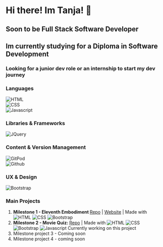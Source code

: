 # Hi there! Im Tanja! 👋
## Soon to be Full Stack Software Developer
## Im currently studying for a Diploma in Software Development
### Looking for a junior dev role or an internship to start my dev journey

### Languages

![HTML](https://img.shields.io/static/v1?label=HTML&message=5&style=flat&color=E34F26&logo=html5)\
![CSS](https://img.shields.io/static/v1?label=CSS&message=3&style=flat&color=1572B6&logo=css3)\
![Javascript](https://img.shields.io/static/v1?label=JavaScript&message=ES8&style=flat&color=F7DF1E&logo=JavaScript)


### Libraries & Frameworks

![JQuery](https://img.shields.io/static/v1?label=JQuery&message=3.5.1&style=flat&color=0769AD&logo=jquery)


### Content & Version Management

![GitPod](https://img.shields.io/static/v1?label=GitPod&message=🌙&style=flat&color=1AA6E4&logo=gitpod)\
![Github](https://img.shields.io/static/v1?label=GitHub&message=🪐&style=flat&color=181717&logo=github)



### UX & Design

![Bootstrap](https://img.shields.io/static/v1?label=Bootstrap&message=🎨&style=flat&color=563D7C&logo=bootstrap)


### Main Projects

1.  <strong>Milestone 1 - Eleventh Embodiment  </strong><a href=https://github.com/TanYa-Go/eleventh-embodiment alt="Eleventh Embodiment Repo" target="_blank">Repo</a> | <a href="https://tanya-go.github.io/eleventh-embodiment/" alt="Eleventh Embodiment website" target="_blank">Website</a> | Made with ![HTML](https://img.shields.io/static/v1?label=HTML&message=5&style=flat&color=E34F26&logo=html5) ![CSS](https://img.shields.io/static/v1?label=CSS&message=3&style=flat&color=1572B6&logo=css3) ![Bootstrap](https://img.shields.io/static/v1?label=Bootstrap&message=🎨&style=flat&color=563D7C&logo=bootstrap)
1.  <strong>Milestone 2 - Movie Quiz: </strong><a href="https://github.com/TanYa-Go/Movie-Quiz" alt="Movie Quiz Repo" target="_blank">Repo</a> | Made with ![HTML](https://img.shields.io/static/v1?label=HTML&message=5&style=flat&color=E34F26&logo=html5) ![CSS](https://img.shields.io/static/v1?label=CSS&message=3&style=flat&color=1572B6&logo=css3) ![Bootstrap](https://img.shields.io/static/v1?label=Bootstrap&message=🎨&style=flat&color=563D7C&logo=bootstrap) ![Javascript](https://img.shields.io/static/v1?label=JavaScript&message=ES8&style=flat&color=F7DF1E&logo=JavaScript) Currently working on this project 
1.  Milestone project 3 - Coming soon 
1.  Milestone project 4 - coming soon

